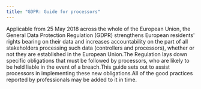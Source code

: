 ```yaml
---
title: "GDPR: Guide for processors"
---
```


Applicable from 25 May 2018 across the whole of the European Union, the General Data Protection Regulation (GDPR) strengthens European residents' rights bearing on their data and increases accountability on the part of all stakeholders processing such data (controllers and processors), whether or not they are established in the European Union.The Regulation lays down specific obligations that must be followed by processors, who are likely to be held liable in the event of a breach.This guide sets out to assist processors in implementing these new obligations.All of the good practices reported by professionals may be added to it in time.

